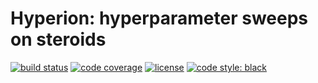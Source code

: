 # Hyperion: hyperparameter sweeps on steroids

[![build status](https://circleci.com/gh/pkozakowski/hyperion.svg?style=shield&circle-token=e18760f1e3e06bc3f4bec958ba889731e6b023bc)](https://circleci.com/gh/pkozakowski/hyperion) [![code coverage](https://img.shields.io/codecov/c/gh/pkozakowski/hyperion?token=9GH4LLWWJI)](https://codecov.io/gh/pkozakowski/hyperion) [![license](https://img.shields.io/badge/license-MIT-blue.svg)](https://github.com/pkozakowski/hyperion/blob/main/LICENSE) [![code style: black](https://img.shields.io/badge/code%20style-black-000000.svg)](https://github.com/psf/black)
